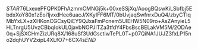 $START$6LxexePFQPK0FhAzmmCMNGj5k+00xeSSjXq/AoogBQswKiLSbfbj5EbdxXoY80x1zEoi1jvxdHee6uacJ/XKyIFF6MT/0bUvjaqSwfnrxDuQ4/zbyCTIqMbYxLX+zXHKonCGCsyQiEY9QJxaFmPcnem5UlEHW5N09ro+AsZAnyieL5HLTnrgU5UvzCBbqIokUL0javbNOPJITZa3tfdY4FbsBscBELakVM5M/2ODAe0q+SjSXCHmZizURq8X/168uSf3UdGsctiwTePL0T+p07QiNA1JUJZ3fxLP15no2dqhUYV2xipL4XLfO7+6CX4s$END$
